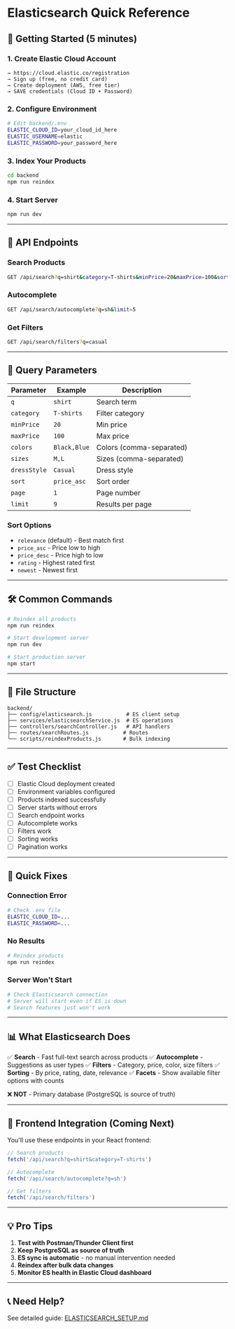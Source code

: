 # Elasticsearch Quick Reference

## 🚀 Getting Started (5 minutes)

### 1. Create Elastic Cloud Account
```
→ https://cloud.elastic.co/registration
→ Sign up (free, no credit card)
→ Create deployment (AWS, free tier)
→ SAVE credentials (Cloud ID + Password)
```

### 2. Configure Environment
```bash
# Edit backend/.env
ELASTIC_CLOUD_ID=your_cloud_id_here
ELASTIC_USERNAME=elastic
ELASTIC_PASSWORD=your_password_here
```

### 3. Index Your Products
```bash
cd backend
npm run reindex
```

### 4. Start Server
```bash
npm run dev
```

---

## 📡 API Endpoints

### Search Products
```bash
GET /api/search?q=shirt&category=T-shirts&minPrice=20&maxPrice=100&sort=price_asc&page=1&limit=9
```

### Autocomplete
```bash
GET /api/search/autocomplete?q=sh&limit=5
```

### Get Filters
```bash
GET /api/search/filters?q=casual
```

---

## 🔧 Query Parameters

| Parameter | Example | Description |
|-----------|---------|-------------|
| `q` | `shirt` | Search term |
| `category` | `T-shirts` | Filter category |
| `minPrice` | `20` | Min price |
| `maxPrice` | `100` | Max price |
| `colors` | `Black,Blue` | Colors (comma-separated) |
| `sizes` | `M,L` | Sizes (comma-separated) |
| `dressStyle` | `Casual` | Dress style |
| `sort` | `price_asc` | Sort order |
| `page` | `1` | Page number |
| `limit` | `9` | Results per page |

### Sort Options
- `relevance` (default) - Best match first
- `price_asc` - Price low to high
- `price_desc` - Price high to low
- `rating` - Highest rated first
- `newest` - Newest first

---

## 🛠 Common Commands

```bash
# Reindex all products
npm run reindex

# Start development server
npm run dev

# Start production server
npm start
```

---

## 📁 File Structure

```
backend/
├── config/elasticsearch.js           # ES client setup
├── services/elasticsearchService.js  # ES operations
├── controllers/searchController.js   # API handlers
├── routes/searchRoutes.js           # Routes
└── scripts/reindexProducts.js       # Bulk indexing
```

---

## ✅ Test Checklist

- [ ] Elastic Cloud deployment created
- [ ] Environment variables configured
- [ ] Products indexed successfully
- [ ] Server starts without errors
- [ ] Search endpoint works
- [ ] Autocomplete works
- [ ] Filters work
- [ ] Sorting works
- [ ] Pagination works

---

## 🐛 Quick Fixes

### Connection Error
```bash
# Check .env file
ELASTIC_CLOUD_ID=...
ELASTIC_PASSWORD=...
```

### No Results
```bash
# Reindex products
npm run reindex
```

### Server Won't Start
```bash
# Check Elasticsearch connection
# Server will start even if ES is down
# Search features just won't work
```

---

## 📊 What Elasticsearch Does

✅ **Search** - Fast full-text search across products
✅ **Autocomplete** - Suggestions as user types
✅ **Filters** - Category, price, color, size filters
✅ **Sorting** - By price, rating, date, relevance
✅ **Facets** - Show available filter options with counts

❌ **NOT** - Primary database (PostgreSQL is source of truth)

---

## 🎯 Frontend Integration (Coming Next)

You'll use these endpoints in your React frontend:

```javascript
// Search products
fetch('/api/search?q=shirt&category=T-shirts')

// Autocomplete
fetch('/api/search/autocomplete?q=sh')

// Get filters
fetch('/api/search/filters')
```

---

## 💡 Pro Tips

1. **Test with Postman/Thunder Client first**
2. **Keep PostgreSQL as source of truth**
3. **ES sync is automatic** - no manual intervention needed
4. **Reindex after bulk data changes**
5. **Monitor ES health in Elastic Cloud dashboard**

---

## 📞 Need Help?

See detailed guide: [ELASTICSEARCH_SETUP.md](ELASTICSEARCH_SETUP.md)
